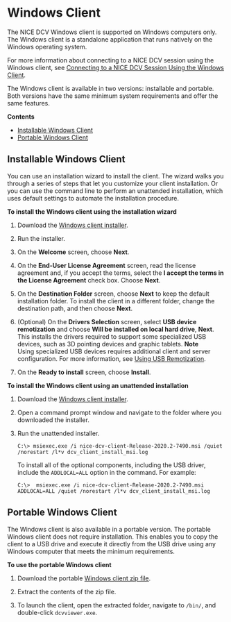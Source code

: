 # Windows Client<a name="client-windows"></a>

The NICE DCV Windows client is supported on Windows computers only\. The Windows client is a standalone application that runs natively on the Windows operating system\.

For more information about connecting to a NICE DCV session using the Windows client, see [Connecting to a NICE DCV Session Using the Windows Client](using-connecting-win.md)\.

The Windows client is available in two versions: installable and portable\. Both versions have the same minimum system requirements and offer the same features\.

**Contents**
+ [Installable Windows Client](#client-windows-install)
+ [Portable Windows Client](#client-windows-portable)

## Installable Windows Client<a name="client-windows-install"></a>



You can use an installation wizard to install the client\. The wizard walks you through a series of steps that let you customize your client installation\. Or you can use the command line to perform an unattended installation, which uses default settings to automate the installation procedure\.

**To install the Windows client using the installation wizard**

1. Download the [Windows client installer](https://d1uj6qtbmh3dt5.cloudfront.net/2020.2/Clients/nice-dcv-client-Release-2020.2-7490.msi)\.

1. Run the installer\.

1. On the **Welcome** screen, choose **Next**\.

1. On the **End\-User License Agreement** screen, read the license agreement and, if you accept the terms, select the **I accept the terms in the License Agreement** check box\. Choose **Next**\.

1. On the **Destination Folder** screen, choose **Next** to keep the default installation folder\. To install the client in a different folder, change the destination path, and then choose **Next**\.

1. \(Optional\) On the **Drivers Selection** screen, select **USB device remotization** and choose **Will be installed on local hard drive**, **Next**\. This installs the drivers required to support some specialized USB devices, such as 3D pointing devices and graphic tablets\.
**Note**  
Using specialized USB devices requires additional client and server configuration\. For more information, see [Using USB Remotization](using-usb.md)\.

1. On the **Ready to install** screen, choose **Install**\.

**To install the Windows client using an unattended installation**

1. Download the [Windows client installer](https://d1uj6qtbmh3dt5.cloudfront.net/2020.2/Clients/nice-dcv-client-Release-2020.2-7490.msi)\.

1. Open a command prompt window and navigate to the folder where you downloaded the installer\.

1. Run the unattended installer\.

   ```
   C:\> msiexec.exe /i nice-dcv-client-Release-2020.2-7490.msi /quiet /norestart /l*v dcv_client_install_msi.log
   ```

   To install all of the optional components, including the USB driver, include the `ADDLOCAL=ALL` option in the command\. For example:

   ```
   C:\>  msiexec.exe /i nice-dcv-client-Release-2020.2-7490.msi ADDLOCAL=ALL /quiet /norestart /l*v dcv_client_install_msi.log
   ```

## Portable Windows Client<a name="client-windows-portable"></a>

The Windows client is also available in a portable version\. The portable Windows client does not require installation\. This enables you to copy the client to a USB drive and execute it directly from the USB drive using any Windows computer that meets the minimum requirements\.

**To use the portable Windows client**

1. Download the portable [Windows client zip file](https://d1uj6qtbmh3dt5.cloudfront.net/2020.2/Clients/nice-dcv-client-Release-portable-2020.2-7490.zip)\.

1. Extract the contents of the zip file\.

1. To launch the client, open the extracted folder, navigate to `/bin/`, and double\-click `dcvviewer.exe`\.